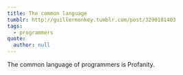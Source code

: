 ```yaml
---
title: The common language
tumblr: http://guillermonkey.tumblr.com/post/3290181403
tags:
  - programmers
quote:
  author: null
---
```


The common language of programmers is Profanity.
